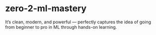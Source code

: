 # zero-2-ml-mastery
It’s clean, modern, and powerful — perfectly captures the idea of going from beginner to pro in ML through hands-on learning.
